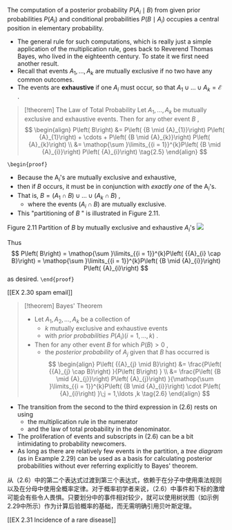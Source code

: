 
The computation of a posterior probability $P\left( {{A}_{i} \mid B}\right)$ from given prior probabilities $P\left( {A}_{i}\right)$ and conditional probabilities $P\left( {B \mid {A}_{i}}\right)$ occupies a central position in elementary probability. 
- The general rule for such computations, which is really just a simple application of the multiplication rule, goes back to Reverend Thomas Bayes, who lived in the eighteenth century. 
To state it we first need another result. 
- Recall that events ${A}_{1},\ldots ,{A}_{k}$ are mutually exclusive if no two have any common outcomes. 
- The events are **exhaustive** if one ${A}_{i}$ must occur, so that ${A}_{1} \cup \ldots \cup {A}_{k} = \mathcal{E}$ .

> [!theorem] The Law of Total Probability
> Let ${A}_{1},\ldots ,{A}_{k}$ be mutually exclusive and exhaustive events. Then for any other event $B$ ,
> $$
> \begin{align}
> P\left( B\right) 
> &= P\left( {B \mid {A}_{1}}\right) P\left( {A}_{1}\right) + \cdots + P\left( {B \mid {A}_{k}}\right) P\left( {A}_{k}\right) \\
> &= \mathop{\sum }\limits_{{i = 1}}^{k}P\left( {B \mid {A}_{i}}\right) P\left( {A}_{i}\right) \tag{2.5}
> \end{align}
> $$

`\begin{proof}`
- Because the ${\mathrm{A}}_{i}$'s are mutually exclusive and exhaustive, 
- then if $B$ occurs, it must be in conjunction with *exactly one* of the ${\mathrm{A}}_{i}$'s. 
- That is, $B = \left( {{A}_{1} \cap B}\right) \cup \ldots \cup \left( {{A}_{k} \cap B}\right)$ , 
	- where the events $\left( {{A}_{i} \cap B}\right)$ are mutually exclusive. 
- This "partitioning of $B$ " is illustrated in Figure 2.11. 

Figure 2.11 Partition of $B$ by mutually exclusive and exhaustive ${A}_{i}$'s
![](01913607-292d-7d0a-a250-4b01870485a1_29_505370.jpg)

Thus
$$
P\left( B\right) = \mathop{\sum }\limits_{{i = 1}}^{k}P\left( {{A}_{i} \cap B}\right) = \mathop{\sum }\limits_{{i = 1}}^{k}P\left( {B \mid {A}_{i}}\right) P\left( {A}_{i}\right)
$$
as desired.
`\end{proof}`



[[EX 2.30 spam email]]

> [!theorem] Bayes' Theorem
> - Let ${A}_{1},{A}_{2},\ldots ,{A}_{k}$ be a collection of
> 	- $k$ mutually exclusive and exhaustive events 
> 	- with *prior probabilities* $P\left( {A}_{i}\right) \left( {i = 1,\ldots ,k}\right)$ . 
> - Then for any other event $B$ for which $P\left( B\right) > 0$ , 
> 	- the *posterior probability* of ${A}_{j}$ given that $B$ has occurred is
> $$
> \begin{align}
> P\left( {{A}_{j} \mid B}\right) 
> &= \frac{P\left( {{A}_{j} \cap B}\right) }{P\left( B\right) } \\
> &= \frac{P\left( {B \mid {A}_{j}}\right) P\left( {A}_{j}\right) }{\mathop{\sum }\limits_{{i = 1}}^{k}P\left( {B \mid {A}_{i}}\right) \cdot P\left( {A}_{i}\right) }\;j = 1,\ldots ,k \tag{2.6}
> \end{align}
> $$

- The transition from the second to the third expression in (2.6) rests on using 
	- the multiplication rule in the numerator 
	- and the law of total probability in the denominator. 
- The proliferation of events and subscripts in (2.6) can be a bit intimidating to probability newcomers. 
- As long as there are relatively few events in the partition, a *tree diagram* (as in Example 2.29) can be used as a basis for calculating posterior probabilities without ever referring explicitly to Bayes' theorem.

从（2.6）中的第二个表达式过渡到第三个表达式，依赖于在分子中使用乘法规则以及在分母中使用全概率定律。对于概率初学者来说，（2.6）中事件和下标的激增可能会有些令人畏惧。只要划分中的事件相对较少，就可以使用树状图（如示例2.29中所示）作为计算后验概率的基础，而无需明确引用贝叶斯定理。

[[EX 2.31 Incidence of a rare disease]]
